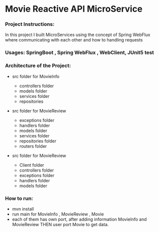 # Movie Reactive API MicroService

### Project Instructions:
 In this project I built MicroServices using the concept of Spring WebFlux where communicating with each other and how to handling requests

### Usages: SpringBoot , Spring WebFlux , WebClient, JUnit5 test

### Architecture of the Project:
  - src folder for MovieInfo
    - controllers folder
    - models folder
    - services folder
    - repositories
    
  - src folder for MovieReview
    - exceptions folder
    - handlers folder
    - models folder
    - services folder
    - repositories folder
    - routers folder
    
  - src folder for MovieReview
    - Client folder
    - controllers folder
    - exceptions folder
    - handlers folder
    - models folder

### How to run:
 * mvn install
 *  run main for MovieInfo , MovieReview , Movie
 * each of them has own port, after adding information  MovieInfo and MovieReview THEN user port Movie to get data.
 
